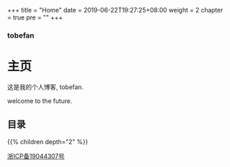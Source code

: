+++
title = "Home"
date = 2019-06-22T19:27:25+08:00
weight = 2
chapter = true
pre = ""
+++

### tobefan

# 主页

这是我的个人博客, tobefan.

welcome to the future.

## 目录

{{% children depth="2" %}}



[浙ICP备19044307号](http://beian.miitbeian.gov.cn)
